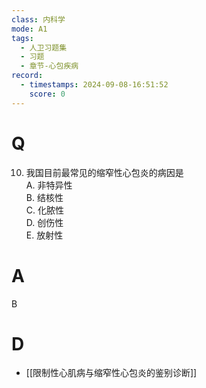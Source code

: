 ```yaml
---
class: 内科学
mode: A1
tags:
  - 人卫习题集
  - 习题
  - 章节-心包疾病
record:
  - timestamps: 2024-09-08-16:51:52
    score: 0
---
```


# Q
10. 我国目前最常见的缩窄性心包炎的病因是  
A. 非特异性  
B. 结核性  
C. 化脓性  
D. 创伤性  
E. 放射性  
# A
B
# D
- [[限制性心肌病与缩窄性心包炎的鉴别诊断]]